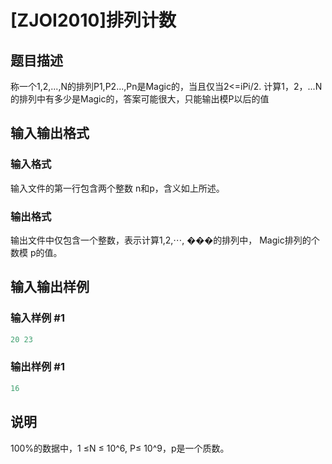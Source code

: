 # [ZJOI2010]排列计数

## 题目描述

称一个1,2,...,N的排列P1,P2...,Pn是Magic的，当且仅当2<=iPi/2. 计算1，2，...N的排列中有多少是Magic的，答案可能很大，只能输出模P以后的值

## 输入输出格式

### 输入格式

输入文件的第一行包含两个整数 n和p，含义如上所述。

### 输出格式

输出文件中仅包含一个整数，表示计算1,2,⋯, ���的排列中， Magic排列的个数模 p的值。

## 输入输出样例

### 输入样例 #1

```cpp
20 23 
```


### 输出样例 #1

```cpp
16

```
## 说明

100%的数据中，1 ≤N ≤ 10^6, P≤ 10^9，p是一个质数。

